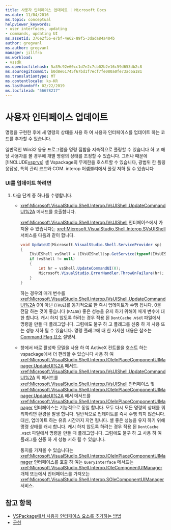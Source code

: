 ```yaml
---
title: 사용자 인터페이스 업데이트 | Microsoft Docs
ms.date: 11/04/2016
ms.topic: conceptual
helpviewer_keywords:
- user interfaces, updating
- commands, updating UI
ms.assetid: 376e2f56-e7bf-4e62-89f5-3dada84a404b
author: gregvanl
ms.author: gregvanl
manager: jillfra
ms.workload:
- vssdk
ms.openlocfilehash: 5a39c92e60cc1d7e2c7cb02b2e16c59d653db2c8
ms.sourcegitcommit: b0d8e61745f67bd1f7ecf7fe080a0fe73ac6a181
ms.translationtype: MT
ms.contentlocale: ko-KR
ms.lasthandoff: 02/22/2019
ms.locfileid: "56678217"
---
```

# <a name="updating-the-user-interface"></a>사용자 인터페이스 업데이트
명령을 구현한 후에 새 명령의 상태를 사용 하 여 사용자 인터페이스를 업데이트 하는 코드를 추가할 수 있습니다.

 일반적인 Win32 응용 프로그램을 명령 집합을 지속적으로 폴링할 수 있습니다 하 고 해당 사용자를 볼 경우에 개별 명령의 상태를 조정할 수 있습니다. 그러나 때문에 [!INCLUDE[vsprvs](../code-quality/includes/vsprvs_md.md)] 셸 Vspackage의 무제한을 호스트할 수 있습니다, 광범위 한 폴링 응답성, 특히 관리 코드와 COM. interop 어셈블리에서 폴링 저하 될 수 있습니다

### <a name="to-update-the-ui"></a>UI를 업데이트 하려면

1.  다음 단계 중 하나를 수행합니다.

    -   <xref:Microsoft.VisualStudio.Shell.Interop.IVsUIShell.UpdateCommandUI%2A> 메서드를 호출합니다.

         <xref:Microsoft.VisualStudio.Shell.Interop.IVsUIShell> 인터페이스에서 가져올 수 있습니다는 <xref:Microsoft.VisualStudio.Shell.Interop.SVsUIShell> 서비스를 다음과 같이 합니다.

        ```csharp
        void UpdateUI(Microsoft.VisualStudio.Shell.ServiceProvider sp)
        {
            IVsUIShell vsShell = (IVsUIShell)sp.GetService(typeof(IVsUIShell));
            if (vsShell != null)
            {
                int hr = vsShell.UpdateCommandUI(0);
                Microsoft.VisualStudio.ErrorHandler.ThrowOnFailure(hr);
            }
        }

        ```

         하는 경우의 매개 변수를 <xref:Microsoft.VisualStudio.Shell.Interop.IVsUIShell.UpdateCommandUI%2A> 0이 아닌 (`TRUE`)를 동기적으로 한 즉시 업데이트가 수행 됩니다. 0을 전달 하는 것이 좋습니다 (`FALSE`) 좋은 성능을 유지 하기 위해이 매개 변수에 대 한 합니다. 캐시 하지 않도록 하려는 경우 적용 된 `DontCache` .vsct 파일에서 명령을 만들 때 플래그입니다. 그럼에도 불구 하 고 플래그를 신중 하 게 사용 또는 성능 저하 될 수 있습니다. 명령 플래그에 대 한 자세한 내용은 참조는 [Command Flag 요소](../extensibility/command-flag-element.md) 설명서.

    -   창에서 바로 활성화 모델을 사용 하 여 ActiveX 컨트롤을 호스트 하는 vspackage에서 더 편리할 수 있습니다 사용 하 여 <xref:Microsoft.VisualStudio.Shell.Interop.IOleInPlaceComponentUIManager.UpdateUI%2A> 메서드. <xref:Microsoft.VisualStudio.Shell.Interop.IVsUIShell.UpdateCommandUI%2A> 의 메서드를 <xref:Microsoft.VisualStudio.Shell.Interop.IVsUIShell> 인터페이스 및 <xref:Microsoft.VisualStudio.Shell.Interop.IOleInPlaceComponentUIManager.UpdateUI%2A> 에서 메서드를 <xref:Microsoft.VisualStudio.Shell.Interop.IOleInPlaceComponentUIManager> 인터페이스는 기능적으로 동일 합니다. 모두 다시 모든 명령의 상태를 쿼리하려면 환경을 발생 합니다. 일반적으로 업데이트를 즉시 수행 되지 않습니다. 대신, 업데이트 하는 유휴 시간까지 지연 됩니다. 셸 좋은 성능을 유지 하기 위해 명령 상태를 캐시 합니다. 캐시 하지 않도록 하려는 경우 적용 된 `DontCache` .vsct 파일에서 명령을 만들 때 플래그입니다. 그럼에도 불구 하 고 사용 하 여 플래그를 신중 하 게 성능 저하 될 수 있습니다.

         통지를 가져올 수 있습니다는 <xref:Microsoft.VisualStudio.Shell.Interop.IOleInPlaceComponentUIManager> 인터페이스를 호출 하 여는 `QueryInterface` 메서드는 <xref:Microsoft.VisualStudio.Shell.Interop.IOleComponentUIManager> 개체 또는에서 인터페이스를 가져오는 <xref:Microsoft.VisualStudio.Shell.Interop.SOleComponentUIManager> 서비스.

## <a name="see-also"></a>참고 항목
- [VSPackage에서 사용자 인터페이스 요소를 추가하는 방법](../extensibility/internals/how-vspackages-add-user-interface-elements.md)
- [구현](../extensibility/internals/command-implementation.md)